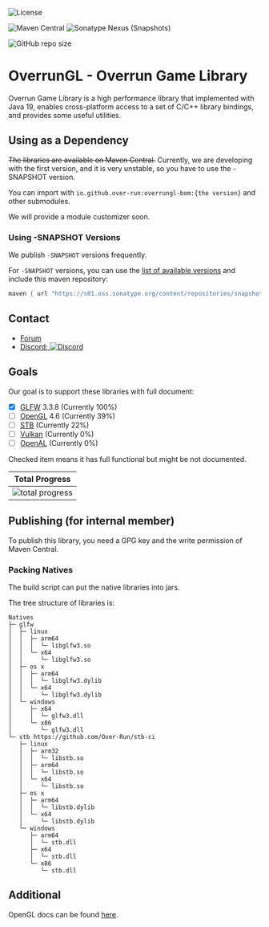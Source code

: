 ![License](https://img.shields.io/github/license/Over-Run/overrungl)

![Maven Central](https://img.shields.io/maven-central/v/io.github.over-run/overrungl)
![Sonatype Nexus (Snapshots)](https://img.shields.io/nexus/s/io.github.over-run/overrungl?server=https%3A%2F%2Fs01.oss.sonatype.org%2F)

![GitHub repo size](https://img.shields.io/github/repo-size/Over-Run/overrungl)

# OverrunGL - Overrun Game Library

Overrun Game Library is a high performance library that implemented with Java 19,
enables cross-platform access to a set of C/C++ library bindings, and provides some useful utilities.

## Using as a Dependency

~~The libraries are available on Maven Central.~~ Currently, we are developing with the first version, and it is very unstable, so you have to use the -SNAPSHOT version.

You can import with `io.github.over-run:overrungl-bom:{the version}` and other submodules.

We will provide a module customizer soon.

### Using -SNAPSHOT Versions

We publish `-SNAPSHOT` versions frequently.

For `-SNAPSHOT` versions, you can use the [list of available versions](https://s01.oss.sonatype.org/content/repositories/snapshots/io/github/over-run/overrungl/maven-metadata.xml) and include this maven repository:

```groovy
maven { url "https://s01.oss.sonatype.org/content/repositories/snapshots" }
```

## Contact

- [Forum](https://github.com/Over-Run/overrungl/discussions)
- [Discord: ![Discord](https://img.shields.io/discord/1048545705553313862)](https://discord.gg/UKRJapDKgX)

## Goals

Our goal is to support these libraries with full document:

- [x] [GLFW](https://www.glfw.org/) 3.3.8 (Currently 100%)
- [ ] [OpenGL](https://www.khronos.org/opengl/) 4.6 (Currently 39%)
- [ ] [STB](https://github.com/nothings/stb) (Currently 22%)
- [ ] [Vulkan](https://www.vulkan.org/) (Currently 0%)
- [ ] [OpenAL](https://www.openal.org/) (Currently 0%)

Checked item means it has full functional but might be not documented.

|                         Total Progress                         |
|:--------------------------------------------------------------:|
| ![total progress](https://progress-bar.dev/32/?title=progress) |

## Publishing (for internal member)

To publish this library, you need a GPG key and the write permission of Maven Central.

### Packing Natives

The build script can put the native libraries into jars.

The tree structure of libraries is:

```text
Natives
├─ glfw
│  ├─ linux
│  │  ├─ arm64
│  │  │  └─ libglfw3.so
│  │  └─ x64
│  │     └─ libglfw3.so
│  ├─ os x
│  │  ├─ arm64
│  │  │  └─ libglfw3.dylib
│  │  └─ x64
│  │     └─ libglfw3.dylib
│  └─ windows
│     ├─ x64
│     │  └─ glfw3.dll
│     └─ x86
│        └─ glfw3.dll
└─ stb https://github.com/Over-Run/stb-ci
   ├─ linux
   │  ├─ arm32
   │  │  └─ libstb.so
   │  ├─ arm64
   │  │  └─ libstb.so
   │  └─ x64
   │     └─ libstb.so
   ├─ os x
   │  ├─ arm64
   │  │  └─ libstb.dylib
   │  └─ x64
   │     └─ libstb.dylib
   └─ windows
      ├─ arm64
      │  └─ stb.dll
      ├─ x64
      │  └─ stb.dll
      └─ x86
         └─ stb.dll
```

## Additional

OpenGL docs can be found [here](https://docs.gl/).
